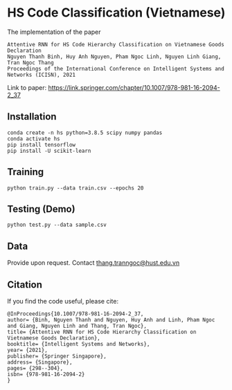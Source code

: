 # HS Code Classification (Vietnamese)

The implementation of the paper

```
Attentive RNN for HS Code Hierarchy Classification on Vietnamese Goods Declaration
Nguyen Thanh Binh, Huy Anh Nguyen, Pham Ngoc Linh, Nguyen Linh Giang, Tran Ngoc Thang
Proceedings of the International Conference on Intelligent Systems and Networks (ICISN), 2021
```
Link to paper: https://link.springer.com/chapter/10.1007/978-981-16-2094-2_37

## Installation
```
conda create -n hs python=3.8.5 scipy numpy pandas
conda activate hs
pip install tensorflow
pip install -U scikit-learn
```
## Training
```
python train.py --data train.csv --epochs 20
```

## Testing (Demo)
```
python test.py --data sample.csv
```
## Data
Provide upon request. Contact [thang.tranngoc@hust.edu.vn](mailto:thang.tranngoc@hust.edu.vn)
## Citation
If you find the code useful, please cite:

```
@InProceedings{10.1007/978-981-16-2094-2_37,
author= {Binh, Nguyen Thanh and Nguyen, Huy Anh and Linh, Pham Ngoc and Giang, Nguyen Linh and Thang, Tran Ngoc},
title= {Attentive RNN for HS Code Hierarchy Classification on Vietnamese Goods Declaration},
booktitle= {Intelligent Systems and Networks},
year= {2021},
publisher= {Springer Singapore},
address= {Singapore},
pages= {298--304},
isbn= {978-981-16-2094-2}
}
```
